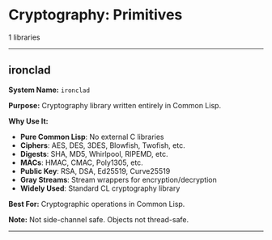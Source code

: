 # Cryptography: Primitives

1 libraries

---

## ironclad

**System Name:** `ironclad`

**Purpose:** Cryptography library written entirely in Common Lisp.

**Why Use It:**
- **Pure Common Lisp**: No external C libraries
- **Ciphers**: AES, DES, 3DES, Blowfish, Twofish, etc.
- **Digests**: SHA, MD5, Whirlpool, RIPEMD, etc.
- **MACs**: HMAC, CMAC, Poly1305, etc.
- **Public Key**: RSA, DSA, Ed25519, Curve25519
- **Gray Streams**: Stream wrappers for encryption/decryption
- **Widely Used**: Standard CL cryptography library

**Best For:** Cryptographic operations in Common Lisp.

**Note:** Not side-channel safe. Objects not thread-safe.

---



